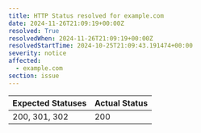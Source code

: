 ```yaml
---
title: HTTP Status resolved for example.com
date: 2024-11-26T21:09:19+00:00Z
resolved: True
resolvedWhen: 2024-11-26T21:09:19+00:00Z
resolvedStartTime: 2024-10-25T21:09:43.191474+00:00
severity: notice
affected:
  - example.com
section: issue
---
```


| Expected Statuses | Actual Status  |
|-------------------|----------------|
| 200, 301, 302 | 200 |

